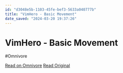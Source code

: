 ```yaml
---
id: "d3048e5b-1103-45fe-bef3-5633a040777b"
title: "VimHero - Basic Movement"
date_saved: "2024-03-20 19:37:26"
---
```


# VimHero - Basic Movement
#Omnivore

[Read on Omnivore](https://omnivore.app/me/vim-hero-basic-movement-18e5d5e53af)
[Read Original](https://www.vim-hero.com/lessons/basic-movement)


